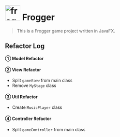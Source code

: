 # <img src="http://b-ssl.duitang.com/uploads/item/201801/25/20180125131358_tVkML.thumb.1000_0.jpeg" alt="frog logo" width="50"/> Frogger

> This is a Frogger game project written in JavaFX.<br>

## Refactor Log

#### ① Model Refactor

#### ② View Refactor

* Split `gameView` from main class
* Remove `MyStage` class

#### ③ Util Refactor

* Create `MusicPlayer` class

#### ④ Controller Refactor

* Split `gameController` from main class
